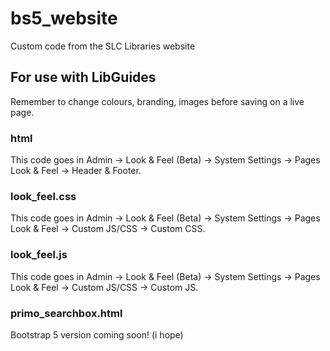 # bs5_website
Custom code from the SLC Libraries website

## For use with LibGuides
Remember to change colours, branding, images before saving on a live page.

### html
This code goes in Admin -> Look & Feel (Beta) -> System Settings -> Pages Look & Feel -> Header & Footer.

### look_feel.css
This code goes in Admin -> Look & Feel (Beta) -> System Settings -> Pages Look & Feel -> Custom JS/CSS -> Custom CSS.

### look_feel.js
This code goes in Admin -> Look & Feel (Beta) -> System Settings -> Pages Look & Feel -> Custom JS/CSS -> Custom JS.

### primo_searchbox.html
Bootstrap 5 version coming soon! (i hope)
